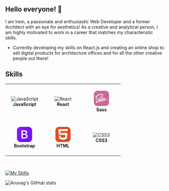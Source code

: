## Hello everyone! 👋

I am Irem, a passionate and enthusiastic Web Developer and a former Architect with an eye for aesthetics!
As a creative and analytical person, I am highly motivated to work in a career that matches my characteristic skills.<br/>

<ul>
  <li>Currently developing my skills on React.js and creating an online shop to sell digital products for architecture offices and for all the other creative people out there!</li>
</ul>

<h2> Skills</h2>
<table>
  <tr>
    <td align="center" height="108" width="108">
      <img
        src="https://cdn.jsdelivr.net/gh/devicons/devicon/icons/javascript/javascript-plain.svg"
        width="48"
        height="48"
        alt="JavaScript"
      />
      <br /><strong>JavaScript</strong>
    </td>
    <td align="center" height="108" width="108">
      <img
        src="https://cdn.jsdelivr.net/gh/devicons/devicon/icons/react/react-original.svg"
        width="48"
        height="48"
        alt="React"
      />
      <br /><strong>React</strong>
    </td>
    </td>
    <td align="center" height="108" width="108">
      <img
        src="https://raw.githubusercontent.com/tandpfun/skill-icons/65dea6c4eaca7da319e552c09f4cf5a9a8dab2c8/icons/Sass.svg"
        width="48"
        height="48"
        alt="Tailwind"
      />
      <br /><strong>Sass</strong>
    </td>
  </tr>
  <tr>
    <td align="center" height="108" width="108">
      <img
        src="https://raw.githubusercontent.com/tandpfun/skill-icons/65dea6c4eaca7da319e552c09f4cf5a9a8dab2c8/icons/Bootstrap.svg"
        width="48"
        height="48"
        alt="Git"
      />
      <br /><strong>Bootstrap</strong>
    </td>
    <td align="center" height="108" width="108">
      <img
        src="https://raw.githubusercontent.com/tandpfun/skill-icons/65dea6c4eaca7da319e552c09f4cf5a9a8dab2c8/icons/HTML.svg"
        width="48"
        height="48"
        alt="Npm"
      />
      <br /><strong>HTML</strong>
    </td>
    <td align="center" height="108" width="108">
      <img
        src="https://cdn.jsdelivr.net/gh/devicons/devicon/icons/css3/css3-plain.svg"
        width="48"
        height="48"
        alt="CSS3"
      />
      <br /><strong>CSS3</strong>
  </tr>
</table><br/>

[![My Skills](https://skillicons.dev/icons?i=ai,ps,vscode&perline=3)](https://skillicons.dev)

![Anurag's GitHub stats](https://github-readme-stats.vercel.app/api?username=anuraghazra&show_icons=true&theme=radical)



<!--
**iremgeldry/iremgeldry** is a ✨ _special_ ✨ repository because its `README.md` (this file) appears on your GitHub profile.

Here are some ideas to get you started:

- 🔭 I’m currently working on ...
- 🌱 I’m currently learning ...
- 👯 I’m looking to collaborate on ...
- 🤔 I’m looking for help with ...
- 💬 Ask me about ...
- 📫 How to reach me: ...
- 😄 Pronouns: ...
- ⚡ Fun fact: ...
-->

